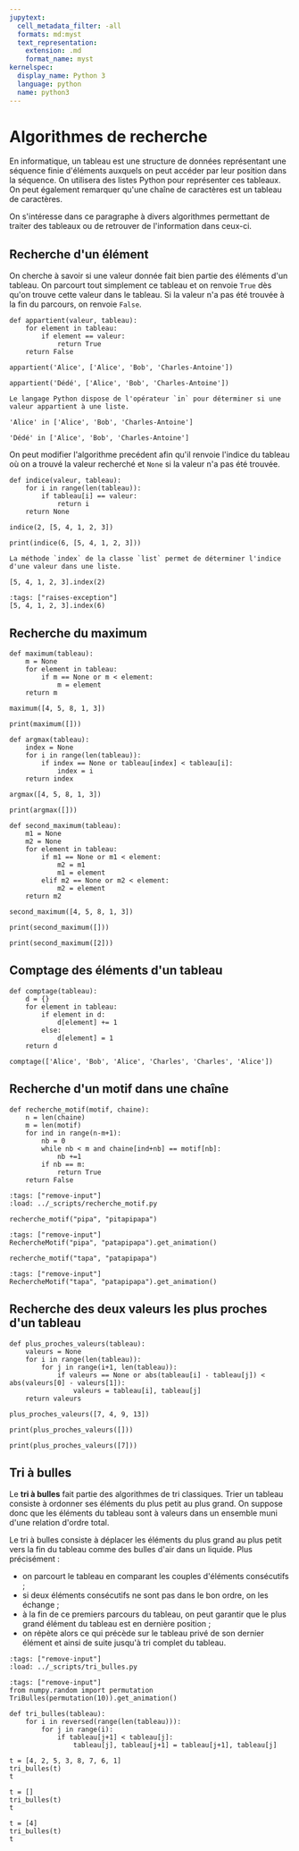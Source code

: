 ```yaml
---
jupytext:
  cell_metadata_filter: -all
  formats: md:myst
  text_representation:
    extension: .md
    format_name: myst
kernelspec:
  display_name: Python 3
  language: python
  name: python3
---
```


# Algorithmes de recherche

En informatique, un tableau est une structure de données représentant une séquence finie d'éléments auxquels on peut accéder par leur position dans la séquence. On utilisera des listes Python pour représenter ces tableaux. On peut également remarquer qu'une chaîne de caractères est un tableau de caractères.

On s'intéresse dans ce paragraphe à divers algorithmes permettant de traiter des tableaux ou de retrouver de l'information dans ceux-ci.

## Recherche d'un élément

On cherche à savoir si une valeur donnée fait bien partie des éléments d'un tableau. On parcourt tout simplement ce tableau et on renvoie `True` dès qu'on trouve cette valeur dans le tableau. Si la valeur n'a pas été trouvée à la fin du parcours, on renvoie `False`.

```{code-cell}
def appartient(valeur, tableau):
    for element in tableau:
        if element == valeur:
            return True
    return False
```

```{code-cell}
appartient('Alice', ['Alice', 'Bob', 'Charles-Antoine'])
```

```{code-cell}
appartient('Dédé', ['Alice', 'Bob', 'Charles-Antoine'])
```

```{note}
Le langage Python dispose de l'opérateur `in` pour déterminer si une valeur appartient à une liste.
```

```{code-cell}
'Alice' in ['Alice', 'Bob', 'Charles-Antoine']
```

```{code-cell}
'Dédé' in ['Alice', 'Bob', 'Charles-Antoine']
```

On peut modifier l'algorithme precédent afin qu'il renvoie l'indice du tableau où on a trouvé la valeur recherché et `None` si la valeur n'a pas été trouvée.

```{code-cell}
def indice(valeur, tableau):
    for i in range(len(tableau)):
        if tableau[i] == valeur:
            return i
    return None
```

```{code-cell}
indice(2, [5, 4, 1, 2, 3])
```

```{code-cell}
print(indice(6, [5, 4, 1, 2, 3]))
```

```{note}
La méthode `index` de la classe `list` permet de déterminer l'indice d'une valeur dans une liste.
```

```{code-cell}
[5, 4, 1, 2, 3].index(2)
```

```{code-cell}
:tags: ["raises-exception"]
[5, 4, 1, 2, 3].index(6)
```

## Recherche du maximum

```{code-cell}
def maximum(tableau):
    m = None
    for element in tableau:
        if m == None or m < element:
            m = element
    return m
```

```{code-cell}
maximum([4, 5, 8, 1, 3])
```

```{code-cell}
print(maximum([]))
```

```{code-cell}
def argmax(tableau):
    index = None
    for i in range(len(tableau)):
        if index == None or tableau[index] < tableau[i]:
            index = i
    return index
```

```{code-cell}
argmax([4, 5, 8, 1, 3])
```

```{code-cell}
print(argmax([]))
```

```{code-cell}
def second_maximum(tableau):
    m1 = None
    m2 = None
    for element in tableau:
        if m1 == None or m1 < element:
            m2 = m1
            m1 = element
        elif m2 == None or m2 < element:
            m2 = element
    return m2
```

```{code-cell}
second_maximum([4, 5, 8, 1, 3])
```

```{code-cell}
print(second_maximum([]))
```

```{code-cell}
print(second_maximum([2]))
```

## Comptage des éléments d'un tableau

```{code-cell}
def comptage(tableau):
    d = {}
    for element in tableau:
        if element in d:
            d[element] += 1
        else:
            d[element] = 1
    return d
```

```{code-cell}
comptage(['Alice', 'Bob', 'Alice', 'Charles', 'Charles', 'Alice'])
```

## Recherche d'un motif dans une chaîne

```{code-cell}
def recherche_motif(motif, chaine):
    n = len(chaine)
    m = len(motif)
    for ind in range(n-m+1):
        nb = 0
        while nb < m and chaine[ind+nb] == motif[nb]:
            nb +=1
        if nb == m:
            return True
    return False
```

```{code-cell}
:tags: ["remove-input"]
:load: ../_scripts/recherche_motif.py
```

```{code-cell}
recherche_motif("pipa", "pitapipapa")
```

```{code-cell}
:tags: ["remove-input"]
RechercheMotif("pipa", "patapipapa").get_animation()
```

```{code-cell}
recherche_motif("tapa", "patapipapa")
```

```{code-cell}
:tags: ["remove-input"]
RechercheMotif("tapa", "patapipapa").get_animation()
```

## Recherche des deux valeurs les plus proches d'un tableau

```{code-cell}
def plus_proches_valeurs(tableau):
    valeurs = None
    for i in range(len(tableau)):
        for j in range(i+1, len(tableau)):
            if valeurs == None or abs(tableau[i] - tableau[j]) < abs(valeurs[0] - valeurs[1]):
                valeurs = tableau[i], tableau[j]
    return valeurs
```

```{code-cell}
plus_proches_valeurs([7, 4, 9, 13])
```

```{code-cell}
print(plus_proches_valeurs([]))
```

```{code-cell}
print(plus_proches_valeurs([7]))
```

## Tri à bulles

Le **tri à bulles** fait partie des algorithmes de tri classiques. Trier un tableau consiste à ordonner ses éléments du plus petit au plus grand. On suppose donc que les éléments du tableau sont à valeurs dans un ensemble muni d'une relation d'ordre total.

Le tri à bulles consiste à déplacer les éléments du plus grand au plus petit vers la fin du tableau comme des bulles d'air dans un liquide. Plus précisément :

* on parcourt le tableau en comparant les couples d'éléments consécutifs ;
* si deux éléments consécutifs ne sont pas dans le bon ordre, on les échange ;
* à la fin de ce premiers parcours du tableau, on peut garantir que le plus grand élément du tableau est en dernière position ;
* on répète alors ce qui précède sur le tableau privé de son dernier élément et ainsi de suite jusqu'à tri complet du tableau.

```{code-cell}
:tags: ["remove-input"]
:load: ../_scripts/tri_bulles.py
```

```{code-cell}
:tags: ["remove-input"]
from numpy.random import permutation
TriBulles(permutation(10)).get_animation()
```

```{code-cell}
def tri_bulles(tableau):
    for i in reversed(range(len(tableau))):
        for j in range(i):
            if tableau[j+1] < tableau[j]:
                tableau[j], tableau[j+1] = tableau[j+1], tableau[j]
```

```{code-cell}
t = [4, 2, 5, 3, 8, 7, 6, 1]
tri_bulles(t)
t
```

```{code-cell}
t = []
tri_bulles(t)
t
```

```{code-cell}
t = [4]
tri_bulles(t)
t
```
